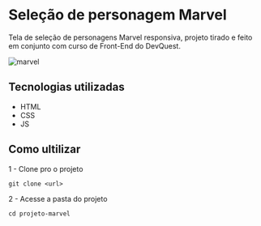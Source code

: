 # Seleção de personagem Marvel
Tela de seleção de personagens Marvel responsiva, projeto tirado e feito em conjunto com curso de Front-End do DevQuest. 

![marvel](https://user-images.githubusercontent.com/117459142/207408688-f30f7c66-c6f0-49a9-8a93-dab51422f9d8.gif)

## Tecnologias utilizadas
- HTML
- CSS
- JS

## Como ultilizar

1 - Clone pro o projeto
```
git clone <url>
```

2 - Acesse a pasta do projeto
```
cd projeto-marvel
```
